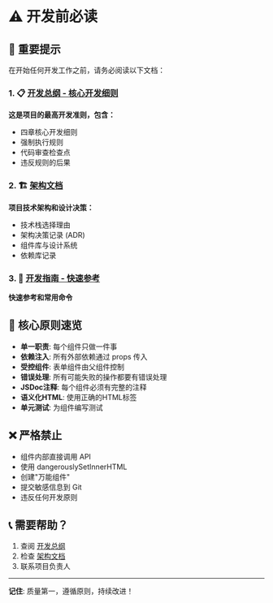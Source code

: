 # ⚠️ 开发前必读

## 🚨 重要提示

在开始任何开发工作之前，请务必阅读以下文档：

### 1. 📋 [开发总纲 - 核心开发细则](./docs/DEVELOPMENT_PRINCIPLES.md)
**这是项目的最高开发准则，包含：**
- 四章核心开发细则
- 强制执行规则
- 代码审查检查点
- 违反规则的后果

### 2. 🏗️ [架构文档](./ARCHITECTURE.md)
**项目技术架构和设计决策：**
- 技术栈选择理由
- 架构决策记录 (ADR)
- 组件库与设计系统
- 依赖库记录

### 3. 🚀 [开发指南 - 快速参考](./DEVELOPMENT_GUIDE.md)
**快速参考和常用命令**

## 🎯 核心原则速览

- **单一职责**: 每个组件只做一件事
- **依赖注入**: 所有外部依赖通过 props 传入
- **受控组件**: 表单组件由父组件控制
- **错误处理**: 所有可能失败的操作都要有错误处理
- **JSDoc注释**: 每个组件必须有完整的注释
- **语义化HTML**: 使用正确的HTML标签
- **单元测试**: 为组件编写测试

## ❌ 严格禁止

- 组件内部直接调用 API
- 使用 dangerouslySetInnerHTML
- 创建"万能组件"
- 提交敏感信息到 Git
- 违反任何开发原则

## 📞 需要帮助？

1. 查阅 [开发总纲](./docs/DEVELOPMENT_PRINCIPLES.md)
2. 检查 [架构文档](./ARCHITECTURE.md)
3. 联系项目负责人

---

**记住**: 质量第一，遵循原则，持续改进！
